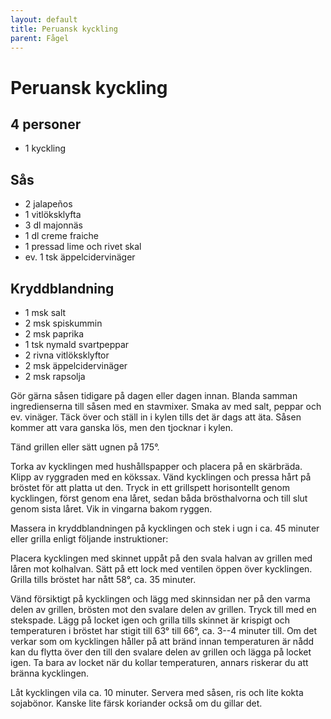 ```yaml
---
layout: default
title: Peruansk kyckling
parent: Fågel
---
```

# Peruansk kyckling

## 4 personer


-   1 kyckling

## Sås

-   2 jalapeños
-   1 vitlöksklyfta
-   3 dl majonnäs
-   1 dl creme fraiche
-   1 pressad lime och rivet skal
-   ev. 1 tsk äppelcidervinäger

## Kryddblandning

-   1 msk salt
-   2 msk spiskummin
-   2 msk paprika
-   1 tsk nymald svartpeppar
-   2 rivna vitlöksklyftor
-   2 msk äppelcidervinäger
-   2 msk rapsolja


Gör gärna såsen tidigare på dagen eller dagen innan. Blanda samman ingredienserna till
såsen med en stavmixer. Smaka av med salt, peppar och ev. vinäger. Täck över och ställ in
i kylen tills det är dags att äta. Såsen kommer att vara ganska lös, men den tjocknar i
kylen.

Tänd grillen eller sätt ugnen på 175°.

Torka av kycklingen med hushållspapper och placera på en skärbräda. Klipp av ryggraden med
en kökssax. Vänd kycklingen och pressa hårt på bröstet för att platta ut den. Tryck in ett
grillspett horisontellt genom kycklingen, först genom ena låret, sedan båda brösthalvorna
och till slut genom sista låret. Vik in vingarna bakom ryggen.

Massera in kryddblandningen på kycklingen och stek i ugn i ca. 45 minuter eller grilla
enligt följande instruktioner:

Placera kycklingen med skinnet uppåt på den svala halvan av grillen med låren mot
kolhalvan. Sätt på ett lock med ventilen öppen över kycklingen. Grilla tills bröstet har
nått 58°, ca. 35 minuter.

Vänd försiktigt på kycklingen och lägg med skinnsidan ner på den varma delen av grillen,
brösten mot den svalare delen av grillen. Tryck till med en stekspade. Lägg på locket igen
och grilla tills skinnet är krispigt och temperaturen i bröstet har stigit till 63° till
66°, ca. 3--4 minuter till. Om det verkar som om kycklingen håller på att bränd innan
temperaturen är nådd kan du flytta över den till den svalare delen av grillen och lägga på
locket igen. Ta bara av locket när du kollar temperaturen, annars riskerar du att bränna
kycklingen.

Låt kycklingen vila ca. 10 minuter. Servera med såsen, ris och lite kokta sojabönor.
Kanske lite färsk koriander också om du gillar det.
